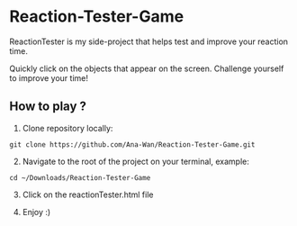 # Reaction-Tester-Game

ReactionTester is my side-project that helps test and improve your reaction time.

Quickly click on the objects that appear on the screen. Challenge yourself to improve your time!

## How to play ?

1. Clone repository locally:
  ```
  git clone https://github.com/Ana-Wan/Reaction-Tester-Game.git
  ``` 
2. Navigate to the root of the project on your terminal, example:
  ```
  cd ~/Downloads/Reaction-Tester-Game
  ```
3. Click on the reactionTester.html file
 
4. Enjoy :)
